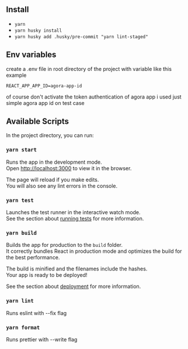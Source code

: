## Install

- `yarn`
- `yarn husky install`
- `yarn husky add .husky/pre-commit "yarn lint-staged"`

## Env variables

create a .env file in root directory of the project with variable like this example

```
REACT_APP_APP_ID=agora-app-id
```

of course don't activate the token authentication of agora app i used just simple agora app id on test case

## Available Scripts

In the project directory, you can run:

### `yarn start`

Runs the app in the development mode.\
Open [http://localhost:3000](http://localhost:3000) to view it in the browser.

The page will reload if you make edits.\
You will also see any lint errors in the console.

### `yarn test`

Launches the test runner in the interactive watch mode.\
See the section about [running tests](https://facebook.github.io/create-react-app/docs/running-tests) for more information.

### `yarn build`

Builds the app for production to the `build` folder.\
It correctly bundles React in production mode and optimizes the build for the best performance.

The build is minified and the filenames include the hashes.\
Your app is ready to be deployed!

See the section about [deployment](https://facebook.github.io/create-react-app/docs/deployment) for more information.

### `yarn lint`

Runs eslint with --fix flag

### `yarn format`

Runs prettier with --write flag
